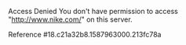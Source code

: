 Access Denied You don't have permission to access "http://www.nike.com/" on this server.

Reference #18.c21a32b8.1587963000.213fc78a